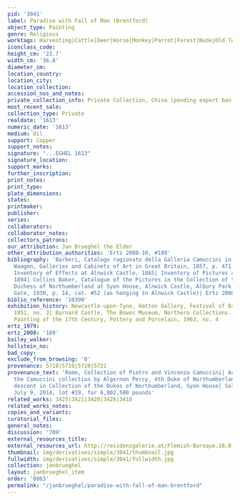 ```yaml
---
pid: '3841'
label: Paradise with Fall of Man (Brentford)
object_type: Painting
genre: Religious
worktags: Harvesting|Cattle|Deer|Horse|Monkey|Parrot|Forest|Nude|Old Testament|Paradise
iconclass_code:
height_cm: '23.7'
width_cm: '36.8'
diameter_cm:
location_country:
location_city:
location_collection:
accession_nos_and_notes:
private_collection_info: Private Collection, China (pending export ban from UK)
most_recent_sale:
collection_type: Private
realdate: '1613'
numeric_date: '1613'
medium: Oil
support: Copper
support_notes:
signature: "...EGHEL 1613"
signature_location:
support_marks:
further_inscription:
print_notes:
print_type:
plate_dimensions:
states:
printmaker:
publisher:
series:
collaborators:
collaborator_notes:
collectors_patrons:
our_attribution: Jan Brueghel the Elder
other_attribution_authorities: 'Ertz 2008-10, #189'
bibliography: 'Barberi, Catalogo ragionato della Galleria Camuccini in Roma, 1851|
  Waagen, Galleries and Cabinets of Art in Great Britain, 1857, p. 471 (as at Alnwick)|
  Inventory of Effects at Alnwick Castle, 1865| Inventory of Pictures at Alnwick Castle,
  1894| Collins Baker, Catalogue of the Pictures in the Collection of the Duke and
  Duchess of Northumberland at Syon House, Alnwick Castle, Albury Park and 17 Princes
  Gate, 1930, p. 14, cat. #52 (as hanging in Alnwick Castle)| Ertz 2008-10, cat. #189'
biblio_reference: '10390'
exhibition_history: Newcastle-upon-Tyne, Hatton Gallery, Festival of Britain Exhibition,
  1951, no. 3| Barnard Castle, The Bowes Museum, Northern Collections. Dutch and Flemish
  Painting of the 17th Century, Pottery and Porcelain, 1963, no. 4
ertz_1979:
ertz_2008: '189'
bailey_walker:
hollstein_no:
bad_copy:
exclude_from_browsing: '0'
provenance: 5718|5719|5720|5721
provenance_text: 'Rome, Collection of Pietro and Vincenzo Camuccini| Acquired with
  the Camuccini collection by Algernon Percy, 4th Duke of Northumberland, 1853| By
  descent in Collection of the Dukes of Northumberland, Syon House| Sold London, Sotheby''s,
  July 9, 2014, lot #19, for 6,802,500 pounds'
related_works: 3425|3421|3420|3426|3418
related_works_notes:
copies_and_variants:
curatorial_files:
general_notes:
discussion: '709'
external_resources_title:
external_resources_url: http://residenzgalerie.at/Flemish-Baroque.18.0.html
thumbnail: img/derivatives/simple/3841/thumbnail.jpg
fullwidth: img/derivatives/simple/3841/fullwidth.jpg
collection: janbrueghel
layout: janbrueghel_item
order: '0863'
permalink: "/janbrueghel/paradise-with-fall-of-man-brentford"
---
```

